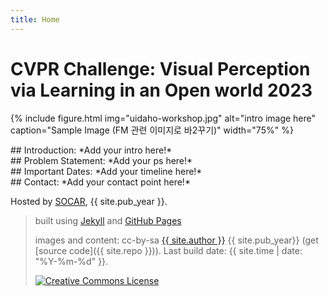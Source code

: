 ```yaml
---
title: Home
---
```


# CVPR Challenge: Visual Perception via Learning in an Open world 2023

{% include figure.html img="uidaho-workshop.jpg" alt="intro image here" caption="Sample Image (FM 관련 이미지로 바2꾸기)" width="75%" %}


<div class="toc" markdown="1">
## Introduction: 
*Add your intro here!*
</div>


<div class="toc" markdown="1">
## Problem Statement:
*Add your ps here!*
</div>


<div class="toc" markdown="1">
## Important Dates:
*Add your timeline here!*
</div>


<div class="toc" markdown="1">
## Contact:
*Add your contact point here!*
</div>


Hosted by [SOCAR](https://www.socar.kr/), {{ site.pub_year }}.
 
> built using [Jekyll](https://jekyllrb.com/) and [GitHub Pages](https://pages.github.com/)
>
> images and content: cc-by-sa <a href="https://github.com/{{ site.github_username }}">{{ site.author }}</a> {{ site.pub_year}} (get [source code]({{ site.repo }})).
> Last build date: {{ site.time | date: "%Y-%m-%d" }}.
>
> <a href="http://creativecommons.org/licenses/by-sa/4.0/" rel="license"><img style="border-width: 0;" src="https://i.creativecommons.org/l/by-sa/4.0/88x31.png" alt="Creative Commons License" /></a>
